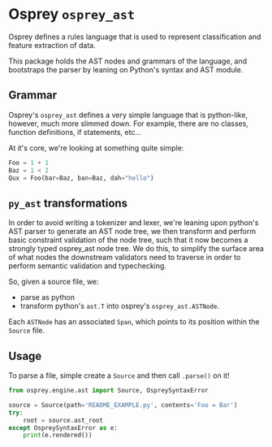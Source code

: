 # Osprey `osprey_ast`

Osprey defines a rules language that is used to represent classification and feature extraction of data.

This package holds the AST nodes and grammars of the language, and bootstraps the parser by leaning on Python's syntax and AST module.

## Grammar

Osprey's `osprey_ast` defines a very simple language that is python-like, however, much more slimmed down. For example, there are no classes, function definitions, if statements, etc...

At it's core, we're looking at something quite simple:

```python
Foo = 1 + 1
Baz = 1 < 2
Qux = Foo(bar=Baz, ban=Baz, dah="hello")
```

## `py_ast` transformations

In order to avoid writing a tokenizer and lexer, we're leaning upon python's AST parser to generate an AST node tree, we then transform and perform basic constraint validation of the node tree, such that it now becomes a strongly typed osprey_ast node tree. We do this, to simplify the surface area of what nodes the downstream validators need to traverse in order to perform semantic validation and typechecking.

So, given a source file, we:
  - parse as python
  - transform python's `ast.T` into osprey's `osprey_ast.ASTNode`.

Each `ASTNode` has an associated `Span`, which points to its position within the `Source` file.

## Usage

To parse a file, simple create a `Source` and then call `.parse()` on it!

```python
from osprey.engine.ast import Source, OspreySyntaxError

source = Source(path='README_EXAMPLE.py', contents='Foo = Bar')
try:
    root = source.ast_root
except OspreySyntaxError as e:
    print(e.rendered())
```
